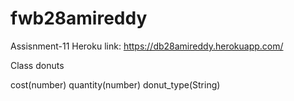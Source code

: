 # fwb28amireddy
Assisnment-11
Heroku link: https://db28amireddy.herokuapp.com/

Class donuts

cost(number)
quantity(number)
donut_type(String)
